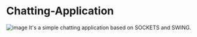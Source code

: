 # Chatting-Application

![image](https://user-images.githubusercontent.com/65847336/98445447-d5e1d180-213d-11eb-9e09-345c18c72966.png)
It's a simple chatting application based on SOCKETS and SWING.
